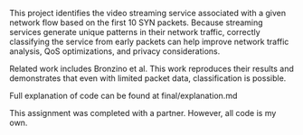 This project identifies the video streaming service associated with a given network flow based on the first 10 SYN packets. 
Because streaming services generate unique patterns in their network traffic, correctly classifying the service from early packets can help improve network traffic analysis, QoS optimizations, and privacy considerations.

Related work includes Bronzino et al. This work reproduces their results and demonstrates that even with limited packet data, classification is possible.

Full explanation of code can be found at final/explanation.md 

This assignment was completed with a partner. However, all code is my own. 
